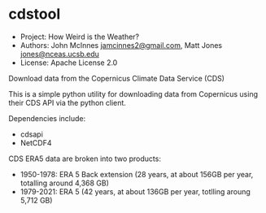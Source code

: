 # cdstool

- Project: How Weird is the Weather?
- Authors: John McInnes <jamcinnes2@gmail.com>, Matt Jones <jones@nceas.ucsb.edu>
- License: Apache License 2.0

Download data from the Copernicus Climate Data Service (CDS)

This is a simple python utility for downloading data from Copernicus using their CDS API via the python client.

Dependencies include:

- cdsapi
- NetCDF4

CDS ERA5 data are broken into two products:

- 1950-1978: ERA 5 Back extension (28 years, at about 156GB per year, totalling around 4,368 GB)
- 1979-2021: ERA 5 (42 years, at about 136GB per year, totlling aroung 5,712 GB)

